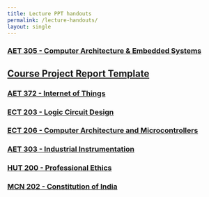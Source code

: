 ```yaml
---
title: Lecture PPT handouts
permalink: /lecture-handouts/
layout: single
---
```


### <a href="https://drive.google.com/drive/folders/1B-jX_GzgXa_3CF3F47ELMI21Antd5rlt?usp=sharing">AET 305 - Computer Architecture & Embedded Systems</a>

## <a href="https://drive.google.com/drive/folders/10crRd5vwS4MR4c-EW8_RZRByB-c8VsWA?usp=sharing">Course Project Report Template</a>

### <a href="https://drive.google.com/drive/folders/1C-o7xpS_64cSE2uZLh-uymvrTE7SzW0F?usp=sharing">AET 372 - Internet of Things</a>

### <a href="https://drive.google.com/drive/folders/1F2hiX129Ta8hZ0EYjcGnYAJ1ez5OvHZp?usp=sharing">ECT 203 - Logic Circuit Design</a>

### <a href="https://drive.google.com/drive/folders/1SL_225arAviqpAPsI3IYldQV2EQnP1z7?usp=sharing">ECT 206 - Computer Architecture and Microcontrollers</a>

### <a href="https://drive.google.com/drive/folders/1pKj_2ssuMK_EeeX2GtNiiGK97HKVhnXh?usp=sharing">AET 303 - Industrial Instrumentation</a>

### <a href="https://drive.google.com/drive/folders/1bOCugqzfWbGB6A4IMUMeK6fsiE_saxXX?usp=sharing">HUT 200 - Professional Ethics</a>

### <a href="https://drive.google.com/drive/folders/1FCFZDrUUmuApVHrfg0Zy-II5xQcJKNhw?usp=sharing">MCN 202 - Constitution of India</a>



